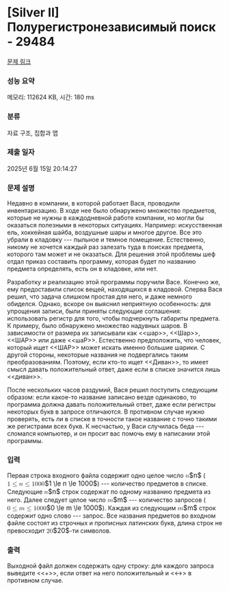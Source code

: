 # [Silver II] Полурегистронезависимый поиск - 29484 

[문제 링크](https://www.acmicpc.net/problem/29484) 

### 성능 요약

메모리: 112624 KB, 시간: 180 ms

### 분류

자료 구조, 집합과 맵

### 제출 일자

2025년 6월 15일 20:14:27

### 문제 설명

<p>Недавно в компании, в которой работает Вася, проводили инвентаризацию. В ходе нее было обнаружено множество предметов, которые не нужны в каждодневной работе компании, но могли бы оказаться полезными в некоторых ситуациях. Например: искусственная ель, хоккейная шайба, воздушные шары и многое другое. Все это убрали в кладовку --- пыльное и темное помещение. Естественно, никому не хочется каждый раз залезать туда в поисках предмета, которого там может и не оказаться. Для решения этой проблемы шеф отдал приказ составить программу, которая будет по названию предмета определять, есть он в кладовке, или нет. </p>

<p>Разработку и реализацию этой программы поручили Васе. Конечно же, ему предоставили список вещей, находящихся в кладовой. Сперва Вася решил, что задача слишком простая для него, и даже немного обиделся. Однако, вскоре он выяснил неприятную особенность: для упрощения записи, были приняты следующие соглашения: использовать регистр для того, чтобы подчеркнуть габариты предмета. К примеру, было обнаружено множество надувных шаров. В зависимости от размера их записывали как <<шар>>, <<Шар>>, <<ШАР>> или даже <<шаР>>. Естественно предположить, что человек, который ищет <<ШАР>> может искать именно большие шарики. С другой стороны, некоторые названия не подвергались таким преобразованиям. Поэтому, если кто-то ищет <<Диван>>, то имеет смысл давать положительный ответ, даже если в списке значится лишь <<диван>>.</p>

<p>После нескольких часов раздумий, Вася решил поступить следующим образом: если какое-то название записано везде одинаково, то программа должна давать положительный ответ, даже если регистры некоторых букв в запросе отличаются. В противном случае нужно проверять, есть ли в списке в точности такое название с точно такими же регистрами всех букв. К несчастью, у Васи случилась беда --- сломался компьютер, и он просит вас помочь ему в написании этой программы.</p>

### 입력 

 <p>Первая строка входного файла содержит одно целое число <mjx-container class="MathJax" jax="CHTML" style="font-size: 109%; position: relative;"><mjx-math class="MJX-TEX" aria-hidden="true"><mjx-mi class="mjx-i"><mjx-c class="mjx-c1D45B TEX-I"></mjx-c></mjx-mi></mjx-math><mjx-assistive-mml unselectable="on" display="inline"><math xmlns="http://www.w3.org/1998/Math/MathML"><mi>n</mi></math></mjx-assistive-mml><span aria-hidden="true" class="no-mathjax mjx-copytext">$n$</span></mjx-container> (<mjx-container class="MathJax" jax="CHTML" style="font-size: 109%; position: relative;"><mjx-math class="MJX-TEX" aria-hidden="true"><mjx-mn class="mjx-n"><mjx-c class="mjx-c31"></mjx-c></mjx-mn><mjx-mo class="mjx-n" space="4"><mjx-c class="mjx-c2264"></mjx-c></mjx-mo><mjx-mi class="mjx-i" space="4"><mjx-c class="mjx-c1D45B TEX-I"></mjx-c></mjx-mi><mjx-mo class="mjx-n" space="4"><mjx-c class="mjx-c2264"></mjx-c></mjx-mo><mjx-mn class="mjx-n" space="4"><mjx-c class="mjx-c31"></mjx-c><mjx-c class="mjx-c30"></mjx-c><mjx-c class="mjx-c30"></mjx-c><mjx-c class="mjx-c30"></mjx-c></mjx-mn></mjx-math><mjx-assistive-mml unselectable="on" display="inline"><math xmlns="http://www.w3.org/1998/Math/MathML"><mn>1</mn><mo>≤</mo><mi>n</mi><mo>≤</mo><mn>1000</mn></math></mjx-assistive-mml><span aria-hidden="true" class="no-mathjax mjx-copytext">$1 \le n \le 1000$</span></mjx-container>) --- количество предметов в списке. Следующие <mjx-container class="MathJax" jax="CHTML" style="font-size: 109%; position: relative;"><mjx-math class="MJX-TEX" aria-hidden="true"><mjx-mi class="mjx-i"><mjx-c class="mjx-c1D45B TEX-I"></mjx-c></mjx-mi></mjx-math><mjx-assistive-mml unselectable="on" display="inline"><math xmlns="http://www.w3.org/1998/Math/MathML"><mi>n</mi></math></mjx-assistive-mml><span aria-hidden="true" class="no-mathjax mjx-copytext">$n$</span></mjx-container> строк содержат по одному названию предмета из него. Далее следует целое число <mjx-container class="MathJax" jax="CHTML" style="font-size: 109%; position: relative;"><mjx-math class="MJX-TEX" aria-hidden="true"><mjx-mi class="mjx-i"><mjx-c class="mjx-c1D45A TEX-I"></mjx-c></mjx-mi></mjx-math><mjx-assistive-mml unselectable="on" display="inline"><math xmlns="http://www.w3.org/1998/Math/MathML"><mi>m</mi></math></mjx-assistive-mml><span aria-hidden="true" class="no-mathjax mjx-copytext">$m$</span></mjx-container> --- количество запросов (<mjx-container class="MathJax" jax="CHTML" style="font-size: 109%; position: relative;"><mjx-math class="MJX-TEX" aria-hidden="true"><mjx-mn class="mjx-n"><mjx-c class="mjx-c30"></mjx-c></mjx-mn><mjx-mo class="mjx-n" space="4"><mjx-c class="mjx-c2264"></mjx-c></mjx-mo><mjx-mi class="mjx-i" space="4"><mjx-c class="mjx-c1D45A TEX-I"></mjx-c></mjx-mi><mjx-mo class="mjx-n" space="4"><mjx-c class="mjx-c2264"></mjx-c></mjx-mo><mjx-mn class="mjx-n" space="4"><mjx-c class="mjx-c31"></mjx-c><mjx-c class="mjx-c30"></mjx-c><mjx-c class="mjx-c30"></mjx-c><mjx-c class="mjx-c30"></mjx-c></mjx-mn></mjx-math><mjx-assistive-mml unselectable="on" display="inline"><math xmlns="http://www.w3.org/1998/Math/MathML"><mn>0</mn><mo>≤</mo><mi>m</mi><mo>≤</mo><mn>1000</mn></math></mjx-assistive-mml><span aria-hidden="true" class="no-mathjax mjx-copytext">$0 \le m \le 1000$</span></mjx-container>). Каждая из следующим <mjx-container class="MathJax" jax="CHTML" style="font-size: 109%; position: relative;"><mjx-math class="MJX-TEX" aria-hidden="true"><mjx-mi class="mjx-i"><mjx-c class="mjx-c1D45A TEX-I"></mjx-c></mjx-mi></mjx-math><mjx-assistive-mml unselectable="on" display="inline"><math xmlns="http://www.w3.org/1998/Math/MathML"><mi>m</mi></math></mjx-assistive-mml><span aria-hidden="true" class="no-mathjax mjx-copytext">$m$</span></mjx-container> строк содержит одно слово --- запрос. Все названия предметов во входном файле состоят из строчных и прописных латинских букв, длина строк не превосходит <mjx-container class="MathJax" jax="CHTML" style="font-size: 109%; position: relative;"><mjx-math class="MJX-TEX" aria-hidden="true"><mjx-mn class="mjx-n"><mjx-c class="mjx-c32"></mjx-c><mjx-c class="mjx-c30"></mjx-c></mjx-mn></mjx-math><mjx-assistive-mml unselectable="on" display="inline"><math xmlns="http://www.w3.org/1998/Math/MathML"><mn>20</mn></math></mjx-assistive-mml><span aria-hidden="true" class="no-mathjax mjx-copytext">$20$</span></mjx-container>-ти символов.</p>

### 출력 

 <p>Выходной файл должен содержать одну строку: для каждого запроса выведите <<+>>, если ответ на него положительный и <<->> в противном случае.</p>


